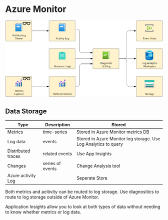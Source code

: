 # Azure Monitor 

![Monitor](/Azure/platform-logs-metrics.png)

## Data Storage

| Type | Description  | Stored |
| --- | --- | --- |
| Metrics | time-series | Stored in Azure Monitor metrics DB |
| Log data | events | Stored in Azure Monitor log storage. Use Log Analytics to query |
| Distributed traces | related events | Use App Insights | 
| Changes | series of events | Change Analysis tool | 
| Azure activity Log | | Seperate Store | 

Both metrics and acitivity can be routed to log storage.
Use diagnositics to route to log storage outside of Azure Monitor. 

Application Insights allow you to look at both types of data without needing to know whether metrics or log data.